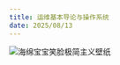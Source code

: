```yaml
---
title: 运维基本导论与操作系统
date: 2025/08/13
---
```


![海绵宝宝笑脸极简主义壁纸](https://bizhi1.com/wp-content/uploads/2025/08/spongebob-smiley-5120x2880-1.jpg)
